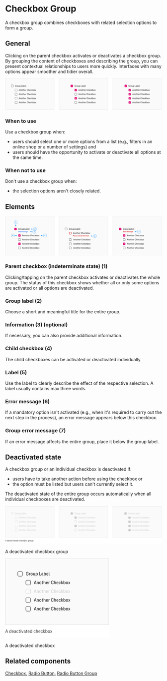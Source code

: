 # Checkbox Group

A checkbox group combines checkboxes with related selection options to form a group.

## General

Clicking on the parent checkbox activates or deactivates a checkbox group. By grouping the content of checkboxes and describing the group, you can present contextual relationships to users more quickly. Interfaces with many options appear smoother and tidier overall.

![Checkbox Group](./img/Checkbox_Group.png)

### When to use

Use a checkbox group when:

- users should select one or more options from a list (e.g., filters in an online shop or a number of settings) and
- users should have the opportunity to activate or deactivate all options at the same time.

### When not to use

Don't use a checkbox group when:

- the selection options aren't closely related.

## Elements

![Elements of Checkbox Group](./img/Checkbox_Group_Elements.png)

### Parent checkbox (indeterminate state) (1)

Clicking/tapping on the parent checkbox activates or deactivates the whole group. The status of this checkbox shows whether all or only some options are activated or all options are deactivated.

### Group label (2)

Choose a short and meaningful title for the entire group.

### Information (3) (optional)

If necessary, you can also provide additional information.

### Child checkbox (4)

The child checkboxes can be activated or deactivated individually.

### Label (5)

Use the label to clearly describe the effect of the respective selection. A label usually contains max three words.

### Error message (6)

If a mandatory option isn't activated (e.g., when it's required to carry out the next step in the process), an error message appears below this checkbox.

### Group error message (7)

If an error message affects the entire group, place it below the group label.

## Deactivated state

A checkbox group or an individual checkbox is deactivated if:

- users have to take another action before using the checkbox or
- the option must be listed but users can't currently select it.

The deactivated state of the entire group occurs automatically when all individual checkboxes are deactivated.

![A deactivated checkbox group](./img/Checkbox_Group_Disabled_State_EN.png)

A deactivated checkbox group


![A deactivated checkbox](./img/Checkbox_Group_single_Disabled_State_EN.png)

A deactivated checkbox

## Related components

[Checkbox](?path=/usage/components-checkbox), [Radio Button](?path=/usage/components-radio-button), [Radio Button Group](?path=/usage/components-radio-button-group)
